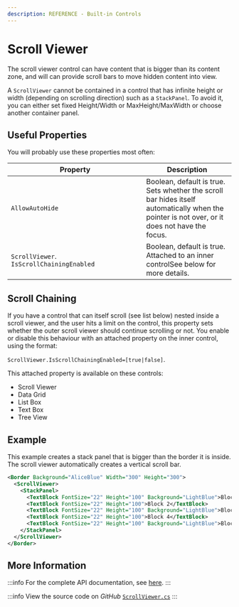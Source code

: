```yaml
---
description: REFERENCE - Built-in Controls
---
```


# Scroll Viewer

The scroll viewer control can have content that is bigger than its content zone, and will can provide scroll bars to move hidden content into view.&#x20;



A `ScrollViewer` cannot be contained in a control that has infinite height or width (depending on scrolling direction) such as a `StackPanel`. To avoid it, you can either set fixed Height/Width or MaxHeight/MaxWidth or choose another container panel.

## Useful Properties

You will probably use these properties most often:

<table><thead><tr><th width="288">Property</th><th>Description</th></tr></thead><tbody><tr><td><code>AllowAutoHide</code></td><td>Boolean, default is true. Sets whether the scroll bar hides itself automatically when the pointer is not over, or it does not have the focus. </td></tr><tr><td><code>ScrollViewer</code>. <code>IsScrollChainingEnabled</code></td><td>Boolean, default is true. Attached to an inner controlSee below for more details. </td></tr></tbody></table>

## Scroll Chaining

If you have a control that can itself scroll (see list below) nested inside a scroll viewer, and the user hits a limit on the control, this property sets whether the outer scroll viewer should continue scrolling or not. You enable or disable this behaviour with an attached property on the inner control, using the format:

&#x20;`ScrollViewer.IsScrollChainingEnabled=[true|false]`.&#x20;

This attached property is available on these controls:

* Scroll Viewer
* Data Grid
* List Box
* Text Box
* Tree View

## Example

This example creates a stack panel that is bigger than the border it is inside. The scroll viewer automatically creates a vertical scroll bar.&#x20;

```xml
<Border Background="AliceBlue" Width="300" Height="300">
  <ScrollViewer>
    <StackPanel>
      <TextBlock FontSize="22" Height="100" Background="LightBlue">Block 1</TextBlock>
      <TextBlock FontSize="22" Height="100">Block 2</TextBlock>
      <TextBlock FontSize="22" Height="100" Background="LightBlue">Block 3</TextBlock>
      <TextBlock FontSize="22" Height="100">Block 4</TextBlock>
      <TextBlock FontSize="22" Height="100" Background="LightBlue">Block 5</TextBlock>
    </StackPanel>
  </ScrollViewer>
</Border>
```

<!--figure><img src="../../.gitbook/assets/scrollview.gif" alt=""><figcaption></figcaption></figure-->

## More Information <a href="#reference" id="reference"></a>

:::info
For the complete API documentation, see [here](http://reference.avaloniaui.net/api/Avalonia.Controls/ScrollViewer/).
:::

:::info
View the source code on _GitHub_ [`ScrollViewer.cs`](https://github.com/AvaloniaUI/Avalonia/blob/master/src/Avalonia.Controls/ScrollViewer.cs)
:::

